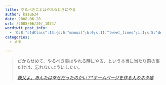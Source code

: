 ```yaml
---
title: やるべきことはやれるときにやる
author: kazu634
date: 2008-06-20
url: /2008/06/20/_1024/
wordtwit_post_info:
  - 'O:8:"stdClass":13:{s:6:"manual";b:0;s:11:"tweet_times";i:1;s:5:"delay";i:0;s:7:"enabled";i:1;s:10:"separation";s:2:"60";s:7:"version";s:3:"3.7";s:14:"tweet_template";b:0;s:6:"status";i:2;s:6:"result";a:0:{}s:13:"tweet_counter";i:2;s:13:"tweet_log_ids";a:1:{i:0;i:4085;}s:9:"hash_tags";a:0:{}s:8:"accounts";a:1:{i:0;s:7:"kazu634";}}'
categories:
  - メモ

---
```

<div class="section">
<blockquote title="親父よ。あんたは幸せだったのかい？*ホームページを作る人のネタ帳" cite="http://e0166.blog89.fc2.com/blog-entry-493.html">
<p>
      だからせめて、やるべき事はやれる時にやる、という本当に当たり前の事だけは、忘れないようにしたい。
</p>
    
<p>
<cite><a href="http://e0166.blog89.fc2.com/blog-entry-493.html" onclick="__gaTracker('send', 'event', 'outbound-article', 'http://e0166.blog89.fc2.com/blog-entry-493.html', '親父よ。あんたは幸せだったのかい？*ホームページを作る人のネタ帳');" target="_blank">親父よ。あんたは幸せだったのかい？*ホームページを作る人のネタ帳</a></cite>
</p>
</blockquote>
</div>
